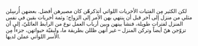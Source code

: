 لكن الكثير مِن الفتيات الأخريات اللواتي أتذكرهّن كان مصيرهن أفضل. بعضهن أُرسِلن مثلي من منزل إلى آخر قبل أن ينتهي بهن الأمر إلى الزواج؛ وثمة أخريات بقين في نفس المنزل لفترات طويلة، فنشأ بينهن وبين أرباب العمل نوع من الرابط العائليّ، إلى أن تزوّجن هنّ أيضاً وتركن المنزل – غير أنهن ظللن بطريقة ما، ولبقيّة حيواتهن، جزءاً مِن الأسر اللواتي عملن لديها.
